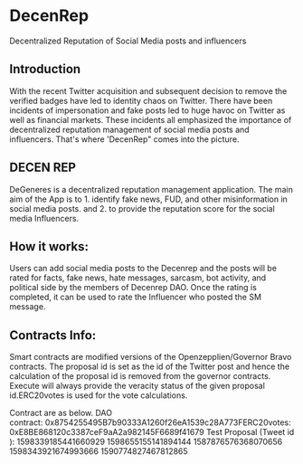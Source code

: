 # DecenRep
Decentralized Reputation of Social Media posts and influencers 

## Introduction
With the recent Twitter acquisition and subsequent decision to remove the verified badges have led to identity chaos on Twitter. There have been incidents of impersonation and fake posts led to huge havoc on Twitter as well as financial markets. These incidents all emphasized the importance of decentralized reputation management of social media posts and influencers. That's where 'DecenRep" comes into the picture.

## DECEN REP
DeGeneres is a decentralized reputation management application. The main aim of the App is to 1. identify fake news, FUD, and other misinformation in social media posts. and 2. to provide the reputation score for the social media Influencers. 

## How it works:
Users can add social media posts to the Decenrep and the posts will be rated for facts, fake news, hate messages, sarcasm, bot activity, and political side by the members of Decenrep DAO. Once the rating is completed, it can be used to rate the Influencer who posted the SM message.

## Contracts Info:
Smart contracts are modified versions of the Openzepplien/Governor Bravo contracts. The proposal id is set as the id of the Twitter post and hence the calculation of the proposal id is removed from the governor contracts. Execute will always provide the veracity status of the given proposal id.ERC20votes is used for the vote calculations. 

Contract are as below.
DAO contract: 0x8754255495B7b90333A1260f26eA1539c28A773FERC20votes: 0xE8BE868120c3387ceF9aA2a982145F6689f41679
Test Proposal (Tweet id ):
1598339185441660929
1598655155141894144
1587876576368070656
1598343921674993666
1590774827467812865
